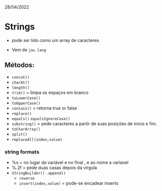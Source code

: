 28/04/2022

# Strings

- pode ser lido como um array de caracteres

- Vem de `jav.lang`

## Métodos:

- `concat()`
- `charAt()`
- `length()`
- `trim()` = limpa os espaços em branco
- `toLowerCase()`
- `toUpperCase()`
- `contais()` = retorna true or false
- `replace()`
- `equals()` `equalsIgnoreCase()`
- `substring()` = pede caracteres a partir de suas posições de inicio e fim.
- `toCharArray()`
- `split()`
- `replaceAll(index,value)`

### string formats

- %s = no lugar da variável e no final , e ao nome a variavel
- %.2f = pede duas casas depois da virgula
- `StringBuilder()`  `.append()`
  - `reverse`
  - `insert(index,value)`  = pode-se encadear inserts